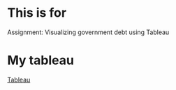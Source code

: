 # This is for 
Assignment: Visualizing government debt using Tableau


# My tableau
[Tableau](https://ray1208xxxx.github.io/Ray-Zeng-Portfolio/index.html)




<script type='text/javascript'>                     
  var divElement = document.getElementById('viz0000000000000');                     
  var vizElement = divElement.getElementsByTagName('object')[0];                     
  vizElement.style.width='100%';vizElement.style.height=(divElement.offsetWidth*0.75)+'px';                     
  var scriptElement = document.createElement('script');                     
  scriptElement.src = 'https://us-east-1.online.tableau.com/javascripts/api/tableau.embedding.3.latest.min.js';                     
  vizElement.parentNode.insertBefore(scriptElement, vizElement);                 
</script>

